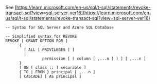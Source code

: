See [https://learn.microsoft.com/en-us/sql/t-sql/statements/revoke-transact-sql?view=sql-server-ver16](https://learn.microsoft.com/en-us/sql/t-sql/statements/revoke-transact-sql?view=sql-server-ver16)
```
-- Syntax for SQL Server and Azure SQL Database  
  
-- Simplified syntax for REVOKE  
REVOKE [ GRANT OPTION FOR ]  
      {   
        [ ALL [ PRIVILEGES ] ]  
        |  
                permission [ ( column [ ,...n ] ) ] [ ,...n ]  
      }  
      [ ON [ class :: ] securable ]   
      { TO | FROM } principal [ ,...n ]   
      [ CASCADE] [ AS principal ]
```
